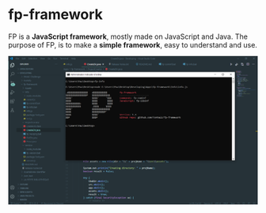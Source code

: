 

# fp-framework

FP is a **JavaScript framework**, mostly made on JavaScript and Java.
The purpose of FP, is to make a **simple framework**, easy to understand and use.

![FP](./assets/fp-presentation.png)